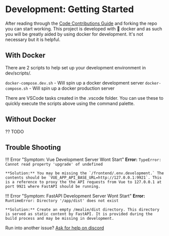 # Development: Getting Started

After reading through the [Code Contributions Guide](http://127.0.0.1:8000/contributors/developers-guide/code-contributions/) and forking the repo you can start working. This project is developed with :whale: docker and as such you will be greatly aided by using docker for development. It's not necessary but it is helpful.

## With Docker
There are 2 scripts to help set up your development environment in dev/scripts/. 

`docker-compose.dev.sh` - Will spin up a docker development server
`docker-compose.sh` - Will spin up a docker production server

There are VSCode tasks created in the .vscode folder. You can use these to quickly execute the scripts above using the command palette.


## Without Docker
?? TODO

## Trouble Shooting

!!! Error "Symptom: Vue Development Server Wont Start"
    **Error:** `TypeError: Cannot read property 'upgrade' of undefined`

    **Solution:** You may be missing the `/frontend/.env.development.` The contents should be `VUE_APP_API_BASE_URL=http://127.0.0.1:9921`. This is a reference to proxy the the API requests from Vue to 127.0.0.1 at port 9921 where FastAPI should be running.

!!! Error "Symptom: FastAPI Development Server Wont Start"
    **Error:** `RuntimeError: Directory '/app/dist' does not exist`

    **Solution:** Create an empty /mealie/dist directory. This directory is served as static content by FastAPI. It is provided during the build process and may be missing in development. 

Run into another issue? [Ask for help on discord](https://discord.gg/R6QDyJgbD2)
